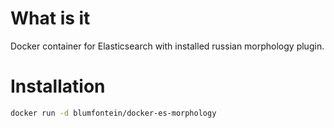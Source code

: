 What is it
==========

Docker container for Elasticsearch with installed russian morphology plugin.

Installation
============

```bash
docker run -d blumfontein/docker-es-morphology
```